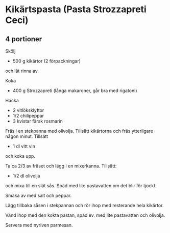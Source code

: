 # Kikärtspasta (Pasta Strozzapreti Ceci)

## 4 portioner

Skölj

* 500 g kikärtor (2 förpackningar)

och låt rinna av.

Koka

* 400 g Strozzapreti (långa makaroner, går bra med rigatoni)

Hacka

* 2 vitlöksklyftor
* 1/2 chilipeppar
* 3 kvistar färsk rosmarin

Fräs i en stekpanna med olivolja. Tillsätt kikärtorna och fräs ytterligare någon minut. Tillsätt

* 1 dl vitt vin

och koka upp.

Ta ca 2/3 av fräset och lägg i en mixerkanna. Tillsätt:

* 1/2 dl olivolja

och mixa till en slät sås. Späd med lite pastavatten om det blir för tjockt.

Smaka av med salt och peppar.

Lägg tillbaka såsen i stekpannan och rör ihop med resterande hela kikärtor.

Vänd ihop med den kokta pastan, späd ev. med lite pastavatten och olivolja.

Servera med nyriven parmesan.
